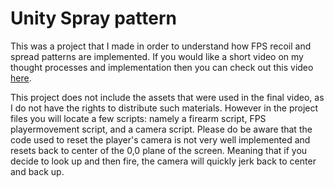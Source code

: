 # Unity Spray pattern
This was a project that I made in order to understand how FPS recoil and spread patterns are implemented. If you would like a short video on my thought processes and implementation then you can check out this video [here](https://www.youtube.com/watch?v=3aIi2SKykjQ).

This project does not include the assets that were used in the final video, as I do not have the rights to distribute such materials. However in the project files you will locate a few scripts: namely a firearm script, FPS playermovement script, and a camera script. Please do be aware that the code used to reset the player's camera is not very well implemented and resets back to center of the 0,0 plane of the screen. Meaning that if you decide to look up and then fire, the camera will quickly jerk back to center and back up.
